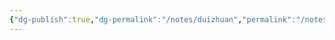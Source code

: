 ```yaml
---
{"dg-publish":true,"dg-permalink":"/notes/duizhuan","permalink":"/notes/duizhuan/","tags":["语言学"],"created":"2024-11-30T20:51:58.993+08:00","updated":"2025-03-02T20:03:17.351+08:00"}
---
```


